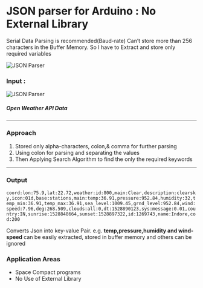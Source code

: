 # JSON parser for Arduino : No External Library

Serial Data Parsing is recommended(Baud-rate)
Can’t store more than 256 characters in the Buffer Memory. So I have to Extract and store only required variables

![JSON Parser](https://github.com/oddRishav/Arduino-JSON-Parser/blob/master/visualization.jpg)

### Input :
![JSON Parser](https://i1.wp.com/randomnerdtutorials.com/wp-content/uploads/2017/08/open-weather-map-test-api.png?resize=813.75%2C309&ssl=1)

##### Open Weather API Data

----------------
### Approach

1. Stored only alpha-characters, colon,& comma for further parsing
2. Using colon for parsing and separating the values
3. Then Applying Search Algorithm to find the only the required keywords

---

### Output
`coord:lon:75.9,lat:22.72,weather:id:800,main:Clear,description:clearsky,icon:01d,base:stations,main:temp:36.91,pressure:952.84,humidity:32,temp_min:36.91,temp_max:36.91,sea_level:1009.45,grnd_level:952.84,wind:speed:7.96,deg:268.509,clouds:all:0,dt:1528890123,sys:message:0.01,country:IN,sunrise:1528848664,sunset:1528897322,id:1269743,name:Indore,cod:200`

Converts Json into key-value Pair.
e.g. **temp,pressure,humidity and wind-speed** can be easily extracted, stored in buffer memory and others can be ignored

### **Application Areas**
- Space Compact programs
- No Use of External Library
